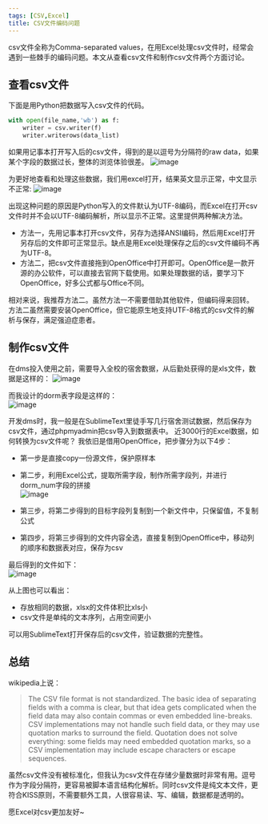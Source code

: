 ```yaml
---
tags: [CSV,Excel]
title: CSV文件编码问题
---
```


csv文件全称为Comma-separated values，在用Excel处理csv文件时，经常会遇到一些棘手的编码问题。本文从查看csv文件和制作csv文件两个方面讨论。

## 查看csv文件
下面是用Python把数据写入csv文件的代码。

``` python
with open(file_name,'wb') as f:
    writer = csv.writer(f)
    writer.writerows(data_list)
```

如果用记事本打开写入后的csv文件，得到的是以逗号为分隔符的raw data，如果某个字段的数据过长，整体的浏览体验很差。
![image](https://cloud.githubusercontent.com/assets/11898075/23133457/1b280aba-f7cc-11e6-98a6-12a06e509468.png)

为更好地查看和处理这些数据，我们用excel打开，结果英文显示正常，中文显示不正常:
![image](https://cloud.githubusercontent.com/assets/11898075/23133628/be43f7d6-f7cc-11e6-9b7e-da6749530b79.png)

出现这种问题的原因是Python写入的文件默认为UTF-8编码，而Excel在打开csv文件时并不会以UTF-8编码解析，所以显示不正常。这里提供两种解决方法。

- 方法一，先用记事本打开csv文件，另存为选择ANSI编码，然后用Excel打开另存后的文件即可正常显示。缺点是用Excel处理保存之后的csv文件编码不再为UTF-8。
- 方法二，把csv文件直接拖到OpenOffice中打开即可。OpenOffice是一款开源的办公软件，可以直接去官网下载使用。如果处理数据的话，要学习下OpenOffice，好多公式都与Office不同。

相对来说，我推荐方法二。虽然方法一不需要借助其他软件，但编码得来回转。 方法二虽然需要安装OpenOffice，但它能原生地支持UTF-8格式的csv文件的解析与保存，满足强迫症患者。

## 制作csv文件

在dms投入使用之前，需要导入全校的宿舍数据，从后勤处获得的是xls文件，数据是这样的：
![image](https://cloud.githubusercontent.com/assets/11898075/23133933/da3f8c6a-f7cd-11e6-9104-d0506d9e9c03.png)

而我设计的dorm表字段是这样的：    
![image](https://cloud.githubusercontent.com/assets/11898075/23134264/179c47a0-f7cf-11e6-9344-931ebdf9202b.png)

开发dms时，我一般是在SublimeText里徒手写几行宿舍测试数据，然后保存为csv文件，通过phpmyadmin把csv导入到数据表中。
近3000行的Excel数据，如何转换为csv文件呢？ 我依旧是借用OpenOffice，把步骤分为以下4步：

- 第一步是直接copy一份源文件，保护原样本
- 第二步，利用Excel公式，提取所需字段，制作所需字段列，并进行dorm_num字段的拼接    
![image](https://cloud.githubusercontent.com/assets/11898075/23134430/c5ed1faa-f7cf-11e6-95a9-e36565d56195.png)

- 第三步，将第二步得到的目标字段列复制到一个新文件中，只保留值，不复制公式
- 第四步，将第三步得到的文件内容全选，直接复制到OpenOffice中，移动列的顺序和数据表对应，保存为csv

最后得到的文件如下：    
![image](https://cloud.githubusercontent.com/assets/11898075/23134502/fef16a5e-f7cf-11e6-8928-cbe824601031.png)

从上图也可以看出：
- 存放相同的数据，xlsx的文件体积比xls小
- csv文件是单纯的文本序列，占用空间更小

可以用SublimeText打开保存后的csv文件，验证数据的完整性。

## 总结

wikipedia上说：
>  The CSV file format is not standardized. The basic idea of separating fields with a comma is clear, but that idea gets complicated when the field data may also contain commas or even embedded line-breaks. CSV implementations may not handle such field data, or they may use quotation marks to surround the field. Quotation does not solve everything: some fields may need embedded quotation marks, so a CSV implementation may include escape characters or escape sequences.

虽然csv文件没有被标准化，但我认为csv文件在存储少量数据时非常有用。逗号作为字段分隔符，更容易被脚本语言结构化解析。同时csv文件是纯文本文件，更符合KISS原则，不需要额外工具，人很容易读、写、编辑，数据都是透明的。

愿Excel对csv更加友好~









